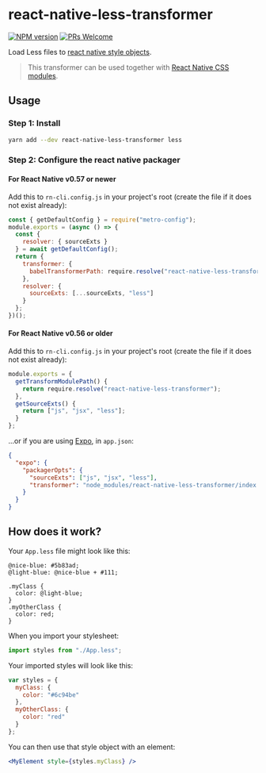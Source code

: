 # react-native-less-transformer

[![NPM version](http://img.shields.io/npm/v/react-native-less-transformer.svg)](https://www.npmjs.org/package/react-native-less-transformer)
[![PRs Welcome](https://img.shields.io/badge/PRs-welcome-brightgreen.svg)](https://egghead.io/courses/how-to-contribute-to-an-open-source-project-on-github)

Load Less files to [react native style objects](https://facebook.github.io/react-native/docs/style.html).

> This transformer can be used together with [React Native CSS modules](https://github.com/kristerkari/react-native-css-modules).

## Usage

### Step 1: Install

```sh
yarn add --dev react-native-less-transformer less
```

### Step 2: Configure the react native packager

#### For React Native v0.57 or newer

Add this to `rn-cli.config.js` in your project's root (create the file if it does not exist already):

```js
const { getDefaultConfig } = require("metro-config");
module.exports = (async () => {
  const {
    resolver: { sourceExts }
  } = await getDefaultConfig();
  return {
    transformer: {
      babelTransformerPath: require.resolve("react-native-less-transformer")
    },
    resolver: {
      sourceExts: [...sourceExts, "less"]
    }
  };
})();
```

#### For React Native v0.56 or older

Add this to `rn-cli.config.js` in your project's root (create the file if it does not exist already):

```js
module.exports = {
  getTransformModulePath() {
    return require.resolve("react-native-less-transformer");
  },
  getSourceExts() {
    return ["js", "jsx", "less"];
  }
};
```

...or if you are using [Expo](https://expo.io/), in `app.json`:

```json
{
  "expo": {
    "packagerOpts": {
      "sourceExts": ["js", "jsx", "less"],
      "transformer": "node_modules/react-native-less-transformer/index.js"
    }
  }
}
```

## How does it work?

Your `App.less` file might look like this:

```less
@nice-blue: #5b83ad;
@light-blue: @nice-blue + #111;

.myClass {
  color: @light-blue;
}
.myOtherClass {
  color: red;
}
```

When you import your stylesheet:

```js
import styles from "./App.less";
```

Your imported styles will look like this:

```js
var styles = {
  myClass: {
    color: "#6c94be"
  },
  myOtherClass: {
    color: "red"
  }
};
```

You can then use that style object with an element:

```jsx
<MyElement style={styles.myClass} />
```
